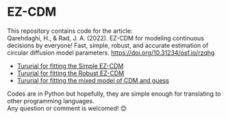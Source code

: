 # EZ-CDM
This repository contains code for the article: \
Qarehdaghi, H., & Rad, J. A. (2022). EZ-CDM for modeling continuous decisions by everyone! Fast, simple, robust, and accurate estimation of circular diffusion model parameters. https://doi.org/10.31234/osf.io/rzqhg

- [Tururial for fitting the Simple EZ-CDM](https://github.com/HasanNath/EZ-CDM/blob/main/Simple%20EZ-CDM.ipynb)
- [Tururial for fitting the Robust EZ-CDM](https://github.com/HasanNath/EZ-CDM/blob/main/Robust%20EZ-CDM.ipynb)
- [Tururial for fitting the mixed model of CDM and guess](https://github.com/HasanNath/EZ-CDM/blob/main/Mixed%20model%20of%20the%20CDM%20and%20guess.ipynb)

Codes are in Python but hopefully, they are simple enough for translating to other programming languages.\
Any question or comment is welcomed! 😊
